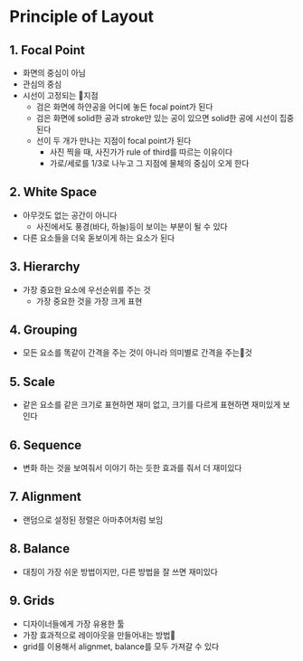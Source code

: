 # Principle of Layout
## 1. Focal Point
- 화면의 중심이 아님
- 관심의 중심
- 시선이 고정되는 지점
	- 검은 화면에 하얀공을 어디에 놓든 focal point가 된다
	- 검은 화면에 solid한 공과 stroke만 있는 공이 있으면 solid한 공에 시선이 집중된다 
	- 선이 두 개가 만나는 지점이 focal point가 된다
		- 사진 찍을 때, 사진가가 rule of third를 따르는 이유이다
		- 가로/세로를 1/3로 나누고 그 지점에 물체의 중심이 오게 한다
## 2. White Space
- 아무것도 없는 공간이 아니다
	- 사진에서도 풍경(바다, 하늘)등이 보이는 부분이 될 수 있다
- 다른 요소들을 더욱 돋보이게 하는 요소가 된다
## 3. Hierarchy
- 가장 중요한 요소에 우선순위를 주는 것
	- 가장 중요한 것을 가장 크게 표현
## 4. Grouping
- 모든 요소를 똑같이 간격을 주는 것이 아니라 의미별로 간격을 주는것
## 5. Scale
- 같은 요소를 같은 크기로 표현하면 재미 없고, 크기를 다르게 표현하면 재미있게 보인다
## 6. Sequence
- 변화 하는 것을 보여줘서 이야기 하는 듯한 효과를 줘서 더 재미있다
## 7. Alignment
- 랜덤으로 설정된 정렬은 아마추어처럼 보임
## 8. Balance
- 대칭이 가장 쉬운 방법이지만, 다른 방법을 잘 쓰면 재미있다
## 9. Grids
- 디자이너들에게 가장 유용한 툴
- 가장 효과적으로 레이아웃을 만들어내는 방법
- grid를 이용해서 alignmet, balance를 모두 가져갈 수 있다